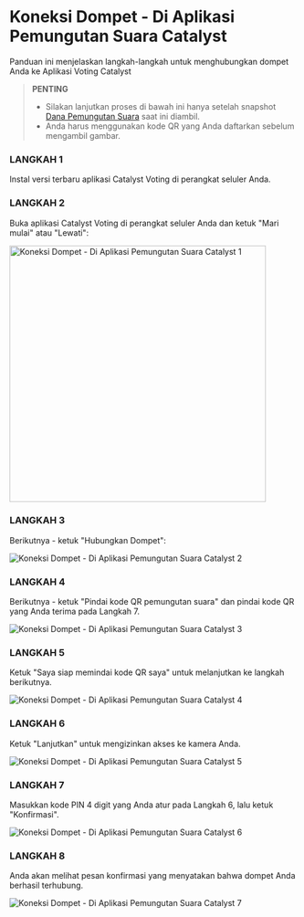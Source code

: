 # **Koneksi Dompet - Di Aplikasi Pemungutan Suara Catalyst**

Panduan ini menjelaskan langkah-langkah untuk menghubungkan dompet Anda ke Aplikasi Voting Catalyst

> **PENTING**
>
> - Silakan lanjutkan proses di bawah ini hanya setelah snapshot [Dana Pemungutan Suara](https://iohk.zendesk.com/hc/en-us/articles/900006490763-Project-Catalyst-FAQ) saat ini diambil.
> - Anda harus menggunakan kode QR yang Anda daftarkan sebelum mengambil gambar.

### LANGKAH 1

Instal versi terbaru aplikasi Catalyst Voting di perangkat seluler Anda.

### LANGKAH 2

Buka aplikasi Catalyst Voting di perangkat seluler Anda dan ketuk "Mari mulai" atau "Lewati":


<img width="449" alt="Koneksi Dompet - Di Aplikasi Pemungutan Suara Catalyst 1" src="https://github.com/user-attachments/assets/a13730f2-0ab8-4506-ae93-7e32b2d810eb">

### LANGKAH 3

Berikutnya - ketuk "Hubungkan Dompet":

![Koneksi Dompet - Di Aplikasi Pemungutan Suara Catalyst 2](https://github.com/user-attachments/assets/30fed895-038b-4aaf-ae70-11667b409c7c)

### LANGKAH 4

Berikutnya - ketuk "Pindai kode QR pemungutan suara" dan pindai kode QR yang Anda terima pada Langkah 7.

![Koneksi Dompet - Di Aplikasi Pemungutan Suara Catalyst 3](https://github.com/user-attachments/assets/9ddb61a4-5470-4eb7-beb8-63d7eacb9549)

### LANGKAH 5

Ketuk "Saya siap memindai kode QR saya" untuk melanjutkan ke langkah berikutnya.

![Koneksi Dompet - Di Aplikasi Pemungutan Suara Catalyst 4](https://github.com/user-attachments/assets/d8b79541-e2df-4673-a9a7-18b69d5c4842)

### LANGKAH 6

Ketuk "Lanjutkan" untuk mengizinkan akses ke kamera Anda.

![Koneksi Dompet - Di Aplikasi Pemungutan Suara Catalyst 5](https://github.com/user-attachments/assets/c55f32d3-58f3-4d36-b5ff-8022c2c4d407)

### LANGKAH 7

Masukkan kode PIN 4 digit yang Anda atur pada Langkah 6, lalu ketuk "Konfirmasi".

![Koneksi Dompet - Di Aplikasi Pemungutan Suara Catalyst 6](https://github.com/user-attachments/assets/2a65efad-9caf-43ed-a7f7-efdfacaac535)

### LANGKAH 8

Anda akan melihat pesan konfirmasi yang menyatakan bahwa dompet Anda berhasil terhubung.

![Koneksi Dompet - Di Aplikasi Pemungutan Suara Catalyst 7](https://github.com/user-attachments/assets/bdf6ca07-338e-4064-bf74-df460688442f)
